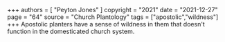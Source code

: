 +++
authors = [
  "Peyton Jones"
]
copyright = "2021"
date = "2021-12-27"
page = "64"
source = "Church Plantology"
tags = ["apostolic","wildness"]
+++
Apostolic planters have a sense of wildness in them that doesn't function in the domesticated church system.
